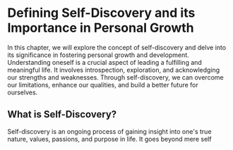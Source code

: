 Defining Self-Discovery and its Importance in Personal Growth
========================================================================

In this chapter, we will explore the concept of self-discovery and delve into its significance in fostering personal growth and development. Understanding oneself is a crucial aspect of leading a fulfilling and meaningful life. It involves introspection, exploration, and acknowledging our strengths and weaknesses. Through self-discovery, we can overcome our limitations, enhance our qualities, and build a better future for ourselves.

What is Self-Discovery?
-----------------------

Self-discovery is an ongoing process of gaining insight into one's true nature, values, passions, and purpose in life. It goes beyond mere self
